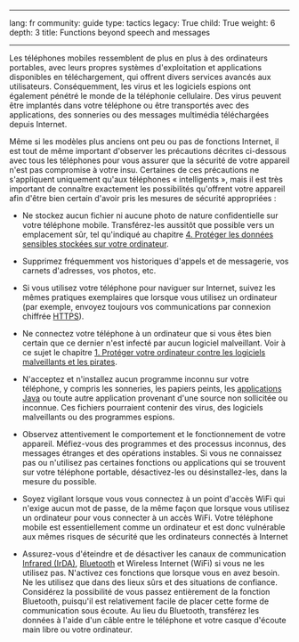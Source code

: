 

---

lang: fr
community: guide
type: tactics
legacy: True
child: True
weight: 6
depth: 3
title: Functions beyond speech and messages

---

Les téléphones mobiles ressemblent de plus en plus à des ordinateurs portables, avec leurs propres systèmes d'exploitation et applications disponibles en téléchargement, qui offrent divers services avancés aux utilisateurs. Conséquemment, les virus et les logiciels espions ont également pénétré le monde de la téléphonie cellulaire. Des virus peuvent être implantés dans votre téléphone ou être transportés avec des applications, des sonneries ou des messages multimédia téléchargées depuis Internet.

Même si les modèles plus anciens ont peu ou pas de fonctions Internet, il est tout de même important d'observer les précautions décrites ci-dessous avec tous les téléphones pour vous assurer que la sécurité de votre appareil n'est pas compromise à votre insu. Certaines de ces précautions ne s'appliquent uniquement qu'aux téléphones « intelligents », mais il est très important de connaître exactement les possibilités qu'offrent votre appareil afin d'être bien certain d'avoir pris les mesures de sécurité appropriées : 

* Ne stockez aucun fichier ni aucune photo de nature confidentielle sur votre téléphone mobile. Transférez-les aussitôt que possible vers un emplacement sûr, tel qu'indiqué au chapitre [4. Protéger les données sensibles stockées sur votre ordinateur](/fr/chapter-4).

* Supprimez fréquemment vos historiques d'appels et de messagerie, vos carnets d'adresses, vos photos, etc.

* Si vous utilisez votre téléphone pour naviguer sur Internet, suivez les mêmes pratiques exemplaires que lorsque vous utilisez un ordinateur (par exemple, envoyez toujours vos communications par connexion chiffrée [HTTPS](/fr/glossaire#SSL)).

* Ne connectez votre téléphone à un ordinateur que si vous êtes bien certain que ce dernier n'est infecté par aucun logiciel malveillant. Voir à ce sujet le chapitre [1. Protéger votre ordinateur contre les logiciels malveillants et les pirates](/fr/chapter-1).

* N'acceptez et n'installez aucun programme inconnu sur votre téléphone, y compris les sonneries, les papiers peints, les [applications Java](/fr/glossaire#Java) ou toute autre application provenant d'une source non sollicitée ou inconnue. Ces fichiers pourraient contenir des virus, des logiciels malveillants ou des programmes espions.

* Observez attentivement le comportement et le fonctionnement de votre appareil. Méfiez-vous des programmes et des processus inconnus, des messages étranges et des opérations instables. Si vous ne connaissez pas ou n'utilisez pas certaines fonctions ou applications qui se trouvent sur votre téléphone portable, désactivez-les ou désinstallez-les, dans la mesure du possible.

* Soyez vigilant lorsque vous vous connectez à un point d'accès WiFi qui n'exige aucun mot de passe, de la même façon que lorsque vous utilisez un ordinateur pour vous connecter à un accès WiFi. Votre téléphone mobile est essentiellement comme un ordinateur et est donc vulnérable aux mêmes risques de sécurité que les ordinateurs connectés à Internet

* Assurez-vous d'éteindre et de désactiver les canaux de communication [Infrared (IrDA)](/fr/glossaire#IrDA), [Bluetooth](/fr/glossaire#Bluetooth) et Wireless Internet (WiFi) si vous ne les utilisez pas. N'activez ces fonctions que lorsque vous en avez besoin. Ne les utilisez que dans des lieux sûrs et des situations de confiance. Considérez la possibilité de vous passez entièrement de la fonction Bluetooth, puisqu'il est relativement facile de placer cette forme de communication sous écoute. Au lieu du Bluetooth, transférez les données à l'aide d'un câble entre le téléphone et votre casque d'écoute main libre ou votre ordinateur.

